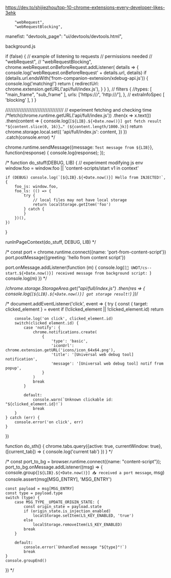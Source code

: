 https://dev.to/shijiezhou/top-10-chrome-extensions-every-developer-likes-3ehk

		"webRequest",
		"webRequestBlocking",


manefist:
	"devtools_page": "ui/devtools/devtools.html",


background.js

if (false) {
	// example of listening to requests
	// permissions needed
	// 		"webRequest",
	// 		"webRequestBlocking",
	chrome.webRequest.onBeforeRequest.addListener(
		details => {
			console.log('webRequest.onBeforeRequest' + details.url, details)
			if (details.url.endsWith('from-companion-extension/xdebug-api.js')) {
				console.log('matching!')
				return {
					redirectUrl: chrome.extension.getURL('api/full/index.js'),
				}
			}
		},
		// filters
		{
			//types: [ "main_frame", "sub_frame" ],
			urls: ['https://*/*', 'http://*/*'],
		},
		// extraInfoSpec
		[ 'blocking' ],
	)
}

////////////////////////////////////
// experiment fetching and checking time
/*fetch(chrome.runtime.getURL('api/full/index.js'))
	.then(x => x.text())
	.then(content => {
		console.log(`[${LIB}.${+Date.now()}] got fetch result "${content.slice(0, 16)}…" (${content.length/1000.}k)`)
		return chrome.storage.local.set({
			'api/full/index.js': content,
		})
	})
	.catch(console.error)
*/



chrome.runtime.sendMessage({message: `Test message from ${LIB}`}, function(response) {
	console.log(response);
});

/*
function do_stuff(DEBUG, LIB) {
	// experiment modifying js env
	window.foo = window.foo || 'content-scripts/start v1 in context'

	if (DEBUG) console.log(`[${LIB}.${+Date.now()}] Hello from INJECTED!`, {
		foo_js: window.foo,
		foo_ls: (() => {
			try {
				// local files may not have local storage
				return localStorage.getItem('foo')
			} catch {
			}
		})(),
	})
}

runInPageContext(do_stuff, DEBUG, LIB)
*/



/*
const port = chrome.runtime.connect({name: 'port-from-content-script'})
port.postMessage({greeting: 'hello from content script'})

port.onMessage.addListener(function (m) {
	console.log(`[🧩 UWDT/cs--start.${+Date.now()}] received message from background script: `)
	console.log(m)
})
*/


/*chrome.storage.StorageArea.get("api/full/index.js")
	.then(res => {
		console.log(`[${LIB}.${+Date.now()}] got storage result!`)
	})*/


/*
document.addEventListener('click', event => {
	try {
		const { target: clicked_element } = event
		if (!clicked_element || !clicked_element.id)
			return

		console.log('on click', clicked_element.id)
		switch(clicked_element.id) {
			case 'notify': {
				chrome.notifications.create(
					{
						'type': 'basic',
						'iconUrl': chrome.extension.getURL('icons/icon_64x64.png'),
						'title': '[Universal web debug tool] notification',
						'message': '[Universal web debug tool] notif from popup',
					}
				)
				break
			}

			default:
				console.warn(`Unknown clickable id: "${clicked_element.id}!`)
				break
		}
	} catch (err) {
		console.error('on click', err)
	}
})

function do_sth() {
	chrome.tabs.query({active: true, currentWindow: true}, ([current_tab]) => {
		console.log('current tab')
	})
}
*/



/*
const port_to_bg = browser.runtime.connect({name: "content-script"});
port_to_bg.onMessage.addListener((msg) => {
	console.group(`[${LIB}.${+Date.now()}] 📥 received a port message`, msg)
	console.assert(msg[MSG_ENTRY], 'MSG_ENTRY')

	const payload = msg[MSG_ENTRY]
	const type = payload.type
	switch (type) {
		case MSG_TYPE__UPDATE_ORIGIN_STATE: {
			const origin_state = payload.state
			if (origin_state.is_injection_enabled)
				localStorage.setItem(LS_KEY_ENABLED, 'true')
			else
				localStorage.removeItem(LS_KEY_ENABLED)
			break
		}

		default:
			console.error(`Unhandled message "${type}"!`)
			break
	}
	console.groupEnd()
})
*/
